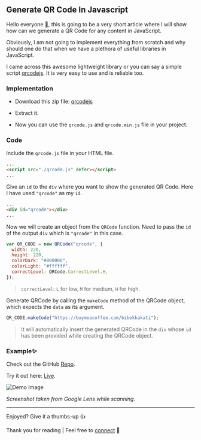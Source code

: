 ## Generate QR Code In Javascript

Hello everyone 👋, this is going to be a very short article where I will show how can we generate a QR Code for any content in JavaScript.

Obviously, I am not going to implement everything from scratch and why should one do that when we have a plethora of useful libraries in JavaScript.

I came across this awesome lightweight library or you can say a simple script [qrcodejs](https://github.com/davidshimjs/qrcodejs). It is very easy to use and is reliable too.





### Implementation

- Download this zip file: [qrcodejs](https://github.com/davidshimjs/qrcodejs/zipball/master)

- Extract it.

- Now you can use the `qrcode.js` and `qrcode.min.js` file in your project.

### Code

Include the `qrcode.js` file in your HTML file.

```HTML
...
<script src="./qrcode.js" defer></script>
...
```

Give an `id` to the `div` where you want to show the generated QR Code. Here I have used `"qrcode"` as my `id`.

```HTML
...
<div id="qrcode"></div>
...
```

Now we will create an object from the `QRCode` function. Need to pass the `id` of the output `div` which is `"qrcode"` in this case.

```javascript
var QR_CODE = new QRCode("qrcode", {
  width: 220,
  height: 220,
  colorDark: "#000000",
  colorLight: "#ffffff",
  correctLevel: QRCode.CorrectLevel.H,
});
```

> `correctLevel`: `L` for low, `M` for medium, `H` for high.

Generate QRCode by calling the `makeCode` method of the QRCode object, which expects the `data` as its argument.

```javascript
QR_CODE.makeCode("https://buymeacoffee.com/bibekkakati");
```
> It will automatically insert the generated QRCode in the `div` whose `id` has been provided while creating the QRCode object.

### Example✨

Check out the GitHub [Repo](https://github.com/bibekkakati/qr-gen).

Try it out here: [Live](https://bibekkakati.github.io/qr-gen/).

![Demo Image](https://cdn.hashnode.com/res/hashnode/image/upload/v1620586396838/PuSFQynUo.jpeg)

*Screenshot taken from Google Lens while scanning.*

---

Enjoyed? Give it a thumbs-up 👍

Thank you for reading | Feel free to [connect](https://bibekkakati.me) 👋